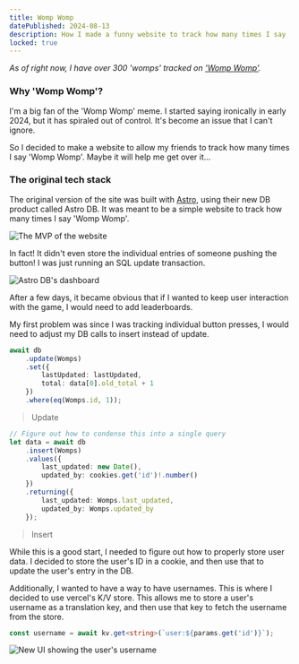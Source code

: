 ```yaml
---
title: Womp Womp
datePublished: 2024-08-13
description: How I made a funny website to track how many times I say 'Womp Womp'
locked: true
---
```


<script>
	import astrodb from '$lib/imgs/blog/womp-womp/astrodb.png?enhanced';
	import mvp from '$lib/imgs/blog/womp-womp/mvp.png?enhanced';
	import counter1 from '$lib/imgs/blog/womp-womp/counter-1.png?enhanced';
</script>

_As of right now, I have over 300 'womps' tracked on ['Womp Womp'](https://counter.womp.lol)._

### Why 'Womp Womp'?

I'm a big fan of the 'Womp Womp' meme. I started saying ironically in early 2024, but it has spiraled out of control. It's become an issue that I can't ignore.

So I decided to make a website to allow my friends to track how many times I say 'Womp Womp'. Maybe it will help me get over it...

### The original tech stack

The original version of the site was built with [Astro](https://astro.build), using their new DB product called Astro DB. It was meant to be a simple website to track how many times I say 'Womp Womp'.

![The MVP of the website]({mvp})

In fact! It didn't even store the individual entries of someone pushing the button! I was just running an SQL update transaction.

![Astro DB's dashboard]({astrodb})

After a few days, it became obvious that if I wanted to keep user interaction with the game, I would need to add leaderboards.

My first problem was since I was tracking individual button presses, I would need to adjust my DB calls to insert instead of update.

```ts
await db
	.update(Womps)
	.set({
		lastUpdated: lastUpdated,
		total: data[0].old_total + 1
	})
	.where(eq(Womps.id, 1));
```

> Update

```ts
// Figure out how to condense this into a single query
let data = await db
	.insert(Womps)
	.values({
		last_updated: new Date(),
		updated_by: cookies.get('id')!.number()
	})
	.returning({
		last_updated: Womps.last_updated,
		updated_by: Womps.updated_by
	});
```

> Insert

While this is a good start, I needed to figure out how to properly store user data. I decided to store the user's ID in a cookie, and then use that to update the user's entry in the DB.

Additionally, I wanted to have a way to have usernames. This is where I decided to use vercel's K/V store. This allows me to store a user's username as a translation key, and then use that key to fetch the username from the store.

```ts
const username = await kv.get<string>(`user:${params.get('id')}`);
```

![New UI showing the user's username]({counter1})